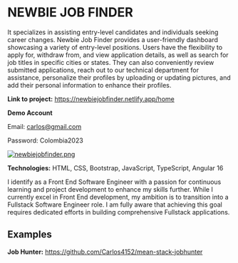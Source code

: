 # NEWBIE JOB FINDER

It specializes in assisting entry-level candidates and individuals seeking career changes. Newbie Job Finder provides a user-friendly dashboard showcasing a variety of entry-level positions. Users have the flexibility to apply for, withdraw from, and view application details, as well as search for job titles in specific cities or states. They can also conveniently review submitted applications, reach out to our technical department for assistance, personalize their profiles by uploading or updating pictures, and add their personal information to enhance their profiles.

**Link to project:** https://newbiejobfinder.netlify.app/home

**Demo Account**

Email: carlos@gmail.com

Password: Colombia2023

[![newbiejobfinder.png](https://i.postimg.cc/4dxqZdsN/newbiejobfinder.png)](https://postimg.cc/xkBt39XW)

**Technologies:** HTML, CSS, Bootstrap, JavaScript, TypeScript, Angular 16

I identify as a Front End Software Engineer with a passion for continuous learning and project development to enhance my skills further. While I currently excel in Front End development, my ambition is to transition into a Fullstack Software Engineer role. I am fully aware that achieving this goal requires dedicated efforts in building comprehensive Fullstack applications.

## Examples

**Job Hunter:** https://github.com/Carlos4152/mean-stack-jobhunter


